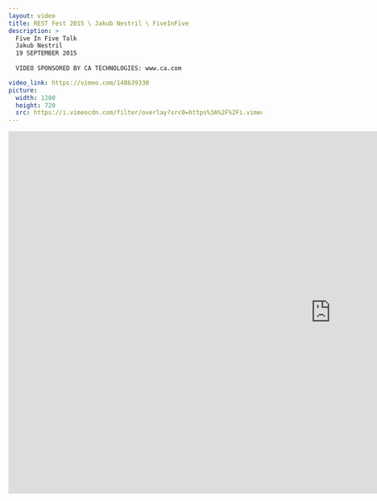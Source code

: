 ```yaml
---
layout: video
title: REST Fest 2015 \ Jakub Nestril \ FiveInFive
description: >
  Five In Five Talk
  Jakub Nestril
  19 SEPTEMBER 2015
  
  VIDEO SPONSORED BY CA TECHNOLOGIES: www.ca.com

video_link: https://vimeo.com/148639330
picture:
  width: 1280
  height: 720
  src: https://i.vimeocdn.com/filter/overlay?src0=https%3A%2F%2Fi.vimeocdn.com%2Fvideo%2F547637353_1280x720.jpg&src1=http%3A%2F%2Ff.vimeocdn.com%2Fp%2Fimages%2Fcrawler_play.png
---
```

<iframe src="https://player.vimeo.com/video/148639330?title=0&byline=0&portrait=0&badge=0&autopause=0&player_id=0" width="1280" height="720" frameborder="0" title="REST Fest 2015 \ Jakub Nestril \ FiveInFive" webkitallowfullscreen mozallowfullscreen allowfullscreen></iframe>